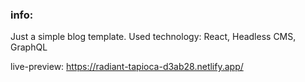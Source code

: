### info:

Just a simple blog template. Used technology: React, Headless CMS, GraphQL

live-preview: https://radiant-tapioca-d3ab28.netlify.app/



